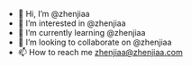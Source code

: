 - 👋 Hi, I’m @zhenjiaa
- 👀 I’m interested in @zhenjiaa
- 🌱 I’m currently learning @zhenjiaa
- 💞️ I’m looking to collaborate on @zhenjiaa
- 📫 How to reach me  zhenjiaa@zhenjiaa.com

<!---
zhenjiaa/zhenjiaa is a ✨ special ✨ repository because its `README.md` (this file) appears on your GitHub profile.
You can click the Preview link to take a look at your changes.
--->
